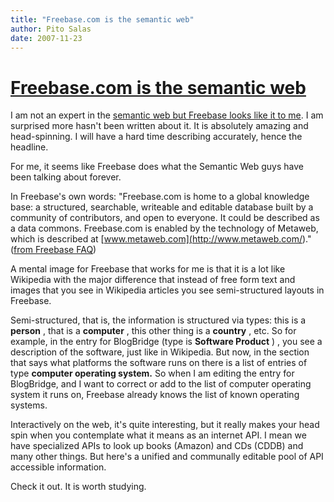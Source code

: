 ```yaml
---
title: "Freebase.com is the semantic web"
author: Pito Salas
date: 2007-11-23
---
```

# [Freebase.com is the semantic web](None)




I am not an expert in the [semantic web but Freebase looks like it to
me](<http://www.freebase.com>). I am surprised more hasn't been written about
it. It is absolutely amazing and head-spinning. I will have a hard time
describing accurately, hence the headline.

For me, it seems like Freebase does what the Semantic Web guys have been
talking about forever.

In Freebase's own words: "Freebase.com is home to a global knowledge base: a
structured, searchable, writeable and editable database built by a community
of contributors, and open to everyone. It could be described as a data
commons. Freebase.com is enabled by the technology of Metaweb, which is
described at [www.metaweb.com](<http://www.metaweb.com/>)." ([from Freebase
FAQ](<http://www.freebase.com/view/helptopic?id=%239202a8c04000641f80000000010c2d04>))

A mental image for Freebase that works for me is that it is a lot like
Wikipedia with the major difference that instead of free form text and images
that you see in Wikipedia articles you see semi-structured layouts in
Freebase.

Semi-structured, that is, the information is structured via types: this is a
**person** , that is a **computer** , this other thing is a **country** , etc.
So for example, in the entry for BlogBridge (type is **Software Product** ) ,
you see a description of the software, just like in Wikipedia. But now, in the
section that says what platforms the software runs on there is a list of
entries of type **computer operating system.** So when I am editing the entry
for BlogBridge, and I want to correct or add to the list of computer operating
system it runs on, Freebase already knows the list of known operating systems.

Interactively on the web, it's quite interesting, but it really makes your
head spin when you contemplate what it means as an internet API. I mean we
have specialized APIs to look up books (Amazon) and CDs (CDDB) and many other
things. But here's a unified and communally editable pool of API accessible
information.

Check it out. It is worth studying.


